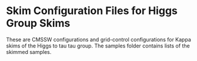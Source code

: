 Skim Configuration Files for Higgs Group Skims
==============================================

These are CMSSW configurations and grid-control configurations for Kappa skims
of the Higgs to tau tau group. The samples folder contains lists of the skimmed
samples.